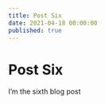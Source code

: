 ```yaml
---
title: Post Six
date: 2021-04-18 00:00:00
published: true
---
```


# Post Six

I’m the sixth blog post
